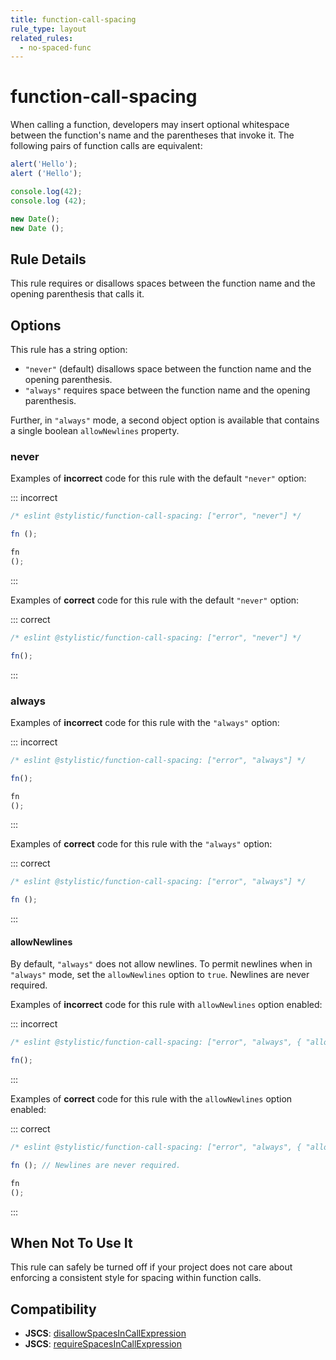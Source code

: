 ```yaml
---
title: function-call-spacing
rule_type: layout
related_rules:
  - no-spaced-func
---
```


# function-call-spacing

When calling a function, developers may insert optional whitespace between the function's name and the parentheses that invoke it. The following pairs of function calls are equivalent:

```js
alert('Hello');
alert ('Hello');

console.log(42);
console.log (42);

new Date();
new Date ();
```

## Rule Details

This rule requires or disallows spaces between the function name and the opening parenthesis that calls it.

## Options

This rule has a string option:

- `"never"` (default) disallows space between the function name and the opening parenthesis.
- `"always"` requires space between the function name and the opening parenthesis.

Further, in `"always"` mode, a second object option is available that contains a single boolean `allowNewlines` property.

### never

Examples of **incorrect** code for this rule with the default `"never"` option:

::: incorrect

```js
/* eslint @stylistic/function-call-spacing: ["error", "never"] */

fn ();

fn
();
```

:::

Examples of **correct** code for this rule with the default `"never"` option:

::: correct

```js
/* eslint @stylistic/function-call-spacing: ["error", "never"] */

fn();
```

:::

### always

Examples of **incorrect** code for this rule with the `"always"` option:

::: incorrect

```js
/* eslint @stylistic/function-call-spacing: ["error", "always"] */

fn();

fn
();
```

:::

Examples of **correct** code for this rule with the `"always"` option:

::: correct

```js
/* eslint @stylistic/function-call-spacing: ["error", "always"] */

fn ();
```

:::

#### allowNewlines

By default, `"always"` does not allow newlines. To permit newlines when in `"always"` mode, set the `allowNewlines` option to `true`. Newlines are never required.

Examples of **incorrect** code for this rule with `allowNewlines` option enabled:

::: incorrect

```js
/* eslint @stylistic/function-call-spacing: ["error", "always", { "allowNewlines": true }] */

fn();
```

:::

Examples of **correct** code for this rule with the `allowNewlines` option enabled:

::: correct

```js
/* eslint @stylistic/function-call-spacing: ["error", "always", { "allowNewlines": true }] */

fn (); // Newlines are never required.

fn
();
```

:::

## When Not To Use It

This rule can safely be turned off if your project does not care about enforcing a consistent style for spacing within function calls.

## Compatibility

- **JSCS**: [disallowSpacesInCallExpression](https://jscs-dev.github.io/rule/disallowSpacesInCallExpression)
- **JSCS**: [requireSpacesInCallExpression](https://jscs-dev.github.io/rule/requireSpacesInCallExpression)
